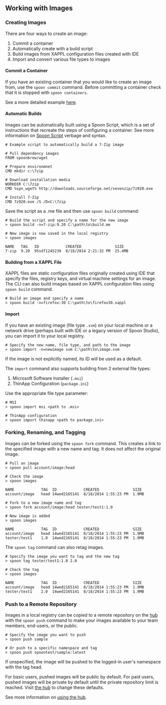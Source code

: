 ## Working with Images

### Creating Images

There are four ways to create an image:

1. Commit a container
2. Automatically create with a build script
3. Build images from XAPPL configuration files created with IDE
4. Import and convert various file types to images

#### Commit a Container

If you have an existing container that you would like to create an image from, use the `spoon commit` command. Before committing a container check that it is stopped with `spoon containers`.

See a more detailed example [here](http://spoonium.net/docs#containers).

#### Automatic Builds

Images can be automatically built using a Spoon Script, which is a set of instructions that recreate the steps of configuring a container. See more information on [Spoon Script]() verbage and syntax.

```
# Example script to automatically build a 7-Zip image

# Pull dependency images
FROM spoonbrew/wget

# Prepare environmnet
CMD mkdir c:\7zip

# Download installation media
WORKDIR C:\7zip
CMD %spn_wget% http://downloads.sourceforge.net/sevenzip/7z920.exe

# Install 7-Zip
CMD 7z920.exe /S /D=C:\7zip
```

Save the script as a .me file and then use `spoon build` command:

```
# Build the script and specify a name for the new image
> spoon build -n=7-zip:9.20 C:\path\to\build.me

# New image is now saved in the local registry
> spoon images

NAME   TAG   ID            CREATED               SIZE
7-zip  9.20  95sdf1245239  8/18/2014 2:21:32 PM  25.4MB
```

#### Building from a XAPPL File

XAPPL files are static configuration files originally created using IDE that specify the files, registry keys, and virtual machine settings for an image. The CLI can also build images based on XAPPL configuration files using `spoon build` command.

```
# Build an image and specify a name
> spoon build -n=firefox:30 C:\path\to\firefox30.xappl
```

#### Import

If you have an existing image (file type `.svm`) on your local machine or a network drive (perhaps built with IDE or a legacy version of Spoon Studio), you can import it to your local registry.

```
# Specify the new name, file type, and path to the image
> spoon import -n=newimage svm C:\path\to\image.svm
```

If the image is not explicitly named, its ID will be used as a default.

The `import` command also supports building from 2 external file types:

1. Microsoft Software Installer (`.msi`)
2. ThinApp Configuration (`package.ini`)

Use the appropriate file type parameter:

```
# MSI
> spoon import msi <path to .msi>

# ThinApp configuration
> spoon import thinapp <path to package.ini> 
```

### Forking, Renaming, and Tagging

Images can be forked using the `spoon fork` command. This creates a link to the specified image with a new name and tag. It does not affect the original image.

```
# Pull an image
> spoon pull account/image:head

# Check the image
> spoon images

NAME            TAG  ID            CREATED               SIZE
account/image   head 14wed2165141  8/18/2014 1:55:23 PM  1.9MB

# Fork to a new image name and tag
> spoon fork account/image:head tester/test1:1.0

# New image is added
> spoon images

NAME            TAG  ID            CREATED               SIZE
account/image   head 14wed2165141  8/18/2014 1:55:23 PM  1.9MB
tester/test1    1.0  14wed2165141  8/18/2014 1:55:23 PM  1.9MB
```

The `spoon tag` command can also retag images.

```
# Specify the image you want to tag and the new tag
> spoon tag tester/test1:1.0 2.0

# Check the tag
> spoon images

NAME            TAG  ID            CREATED               SIZE
account/image   head 14wed2165141  8/18/2014 1:55:23 PM  1.9MB
tester/test1    2.0  14wed2165141  8/18/2014 1:55:23 PM  1.9MB
```

### Push to a Remote Repository

Images in a local registry can be copied to a remote repository on the [hub](http://spoonium.net/hub) with the `spoon push` command to make your images available to your team members, end-users, or the public.

```
# Specify the image you want to push
> spoon push sample

# Or push to a specific namespace and tag
> spoon push spoontest/sample:latest
```

If unspecified, the image will be pushed to the logged-in user's namespace with the tag head.

For basic users, pushed images will be public by default. For paid users, pushed images will be private by default until the private repository limit is reached. Visit [the hub](http://spoonium.net/hub) to change these defaults.

See more information on [using the hub](http://spoonium.net/docs#hub).